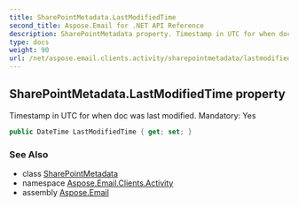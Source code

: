 ```yaml
---
title: SharePointMetadata.LastModifiedTime
second_title: Aspose.Email for .NET API Reference
description: SharePointMetadata property. Timestamp in UTC for when doc was last modified. Mandatory Yes
type: docs
weight: 90
url: /net/aspose.email.clients.activity/sharepointmetadata/lastmodifiedtime/
---
```

## SharePointMetadata.LastModifiedTime property

Timestamp in UTC for when doc was last modified. Mandatory: Yes

```csharp
public DateTime LastModifiedTime { get; set; }
```

### See Also

* class [SharePointMetadata](../)
* namespace [Aspose.Email.Clients.Activity](../../sharepointmetadata/)
* assembly [Aspose.Email](../../../)


